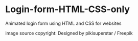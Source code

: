 # Login-form-HTML-CSS-only
Animated login form using HTML and CSS for websites

image source copyright:
Designed by pikisuperstar / Freepik
